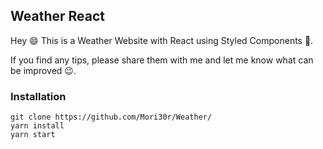 
## **Weather React**

Hey 😄 This is a Weather Website with React using Styled Components 💅.

If you find any tips, please share them with me and let me know what can be improved 😉.

### **Installation**

```
git clone https://github.com/Mori30r/Weather/
yarn install
yarn start
```